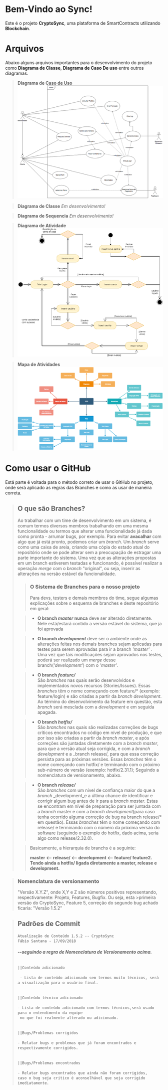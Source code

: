 # Bem-Vindo ao Sync!

Este é o projeto **CryptoSync**, uma plataforma de SmartContracts utilizando **Blockchain**.


# Arquivos

Abaixo alguns arquivos importantes para o desenvolvimento do projeto como **Diagrama de Classe**, **Diagrama de Caso De uso** entre outros diagramas.



> **Diagrama de Caso de Uso**
![enter image description here](https://github.com/thesekcy/CryptoSync/blob/master/_utilitarios/Diagrama_Caso_de_Uso.png?raw=true)

> **Diagrama de Classe**
> *Em desenvolvimento!*

> **Diagrama de Sequencia**
> *Em desenvolvimento!*

> **Diagrama de Atividade**
![Diagrama de atividade da tela de Login e Recuperação de senha](https://github.com/thesekcy/CryptoSync/blob/master/_utilitarios/Untitled%20Diagram%20(1).png?raw=true)

> **Mapa de Atividades**
> ![enter image description here](https://github.com/thesekcy/CryptoSync/blob/master/_utilitarios/Mapa%20De%20Atividades.png?raw=true)

# Como usar o GitHub

Está parte é voltada para o método correto de usar o GitHub no projeto, onde será aplicado as regras das Branches e como as usar de maneira correta.

> ## O que são Branches?
> Ao trabalhar com um time de desenvolvimento em um sistema, é comum termos diversos membros trabalhando em uma mesma funcionalidade ou termos que alterar uma funcionalidade já dada como pronta - arrumar bugs, por exemplo. Para evitar **avacalhar** com algo que já está pronto, podemos criar um _branch_. Um _branch_ serve como uma caixa de areia, criando uma cópia do estado atual do repositório onde se pode alterar sem a preocupação de estragar uma parte importante do sistema. Uma vez que as alterações propostas em um branch estiverem testadas e funcionando, é possível realizar a operação _merge_ com o _branch_ "original", ou seja, inserir as alterações na versão estável da funcionalidade.
> 
> >### O Sistema de Branches para o nosso projeto
> > Para devs, testers e demais membros do time, segue algumas explicações sobre o esquema de branches e deste repositório em geral:
> >
> 
> >-   **O branch  _master_** 
>  **nunca**  deve ser alterado diretamente. Nele está/estará contido a versão estável do sistema, que ja foi aprovada
> 
> >-   **O branch  _development_** 
> deve ser o ambiente onde as alterações feitas nos demais branches sejam aplicadas para testes para serem aprovadas para ir a branch _'master'_ .
> Uma vez que tais modificações sejam aprovados nos testes, poderá ser realizado um  _merge_  desse branch(_'development'_) com o _'master'_.
> 
> > -   **O branch  _feature/_**  
> São _branches_ nas quais serão desenvolvidos e implementados novos recursos (Stories/Issues). Essas _branches_ têm o nome começando com feature/* (exemplo: feature/login) e são criadas a partir da _branch_ _development_. Ao término do desenvolvimento da feature em questão, esta _branch_ será mesclada com a _development_ e em seguida apagada.
> 
> > -   **O branch  _hotfix/_**  
> São _branches_ nas quais são realizadas correções de bugs críticos encontrados no código em nível de produção, e que por isso são criadas a partir da _branch master_, e após correções são juntadas diretamente com a _branch master_, para que a versão atual seja corrigida, e com a _branch_ _development_ e a _branch release/, para que essa correção persista para as próximas versões. Essas _branches_ têm o nome começando com hotfix/ e terminando com o próximo sub-número de versão (exemplo: hotfix/2.31.1); Seguindo a nomenclatura de versionamento, abaixo.
> 
> > -   **O branch  _release/_**  
> São _branches_ com um nível de confiança maior do que a _branch_ _development_e a última chance de identificar e corrigir algum bug antes de ir para a _branch master_. Estas se encontram em nível de preparação para ser juntada com a _branch_ master e com a _branch_ _development_(para caso tenha ocorrido alguma correção de bug na branch release/* em questão). Essas _branches_ têm o nome começando com release/ e terminando com o número da próxima versão do software (seguindo o exemplo do hotfix, dado acima, seria algo como release/2.32.0).
> 
>> Basicamente, a hierarquia de branchs é a seguinte:
>> 
>> **master <-- release/ <-- development <-- feature/ feature2.
Tendo ainda a hotfix/ ligada diretamente a master, release e development.**      			


>### **Nomenclatura de versionamento**
>
>"Versão X.Y.Z", onde X,Y e Z são números positivos representando, respectivamente: Projeto, Features, Bugfix. Ou seja, esta >primeira versão do CryptoSync, Feature 5, correção do segundo bug achado ficaria: "Versão 1.5.2"
> 

> ## Padrões de Commit
> 
>     Atualização de Conteúdo 1.5.2 -- CryptoSync
>     Fábio Santana - 17/09/2018  
> 
> ###### **--seguindo a regra de Nomenclatura de Versionamento acima.**
> 
>  
> 
>     ||Conteúdo adicionado
>              
>      - Lista de conteúdo adicionado sem termos muito técnicos, será a visualização para o usuário final.
> 
> 
>     ||Conteúdo técnico adicionado
>     
>     - Lista de conteúdo adicionado com termos técnicos,será usado para o entendimento da equipe
>      no que foi realmente alterado ou adicionado.
> 
> 
>     ||Bugs/Problemas corrigidos
>     
>     - Relatar bugs e problemas que já foram encontrados e respectivamente corrigidos.
>     
>     
>     ||Bugs/Problemas encontrados
>     	
>     - Relatar bugs encontrados que ainda não foram corrigidos,
>     caso o bug seja critico é aconselhável que seja corrigido imediatamente.
